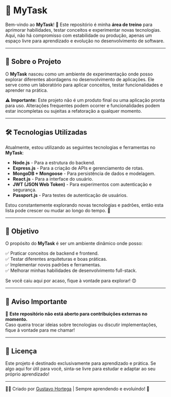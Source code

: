 # 📌 MyTask

Bem-vindo ao **MyTask**! 🎯 Este repositório é minha **área de treino** para aprimorar habilidades, testar conceitos e experimentar novas tecnologias. Aqui, não há compromisso com estabilidade ou produção, apenas um espaço livre para aprendizado e evolução no desenvolvimento de software.  

---

## 🚀 Sobre o Projeto

O **MyTask** nasceu como um ambiente de experimentação onde posso explorar diferentes abordagens no desenvolvimento de aplicações. Ele serve como um laboratório para aplicar conceitos, testar funcionalidades e aprender na prática.  

⚠️ **Importante:** Este projeto não é um produto final ou uma aplicação pronta para uso. Alterações frequentes podem ocorrer e funcionalidades podem estar incompletas ou sujeitas a refatoração a qualquer momento.

---

## 🛠️ Tecnologias Utilizadas

Atualmente, estou utilizando as seguintes tecnologias e ferramentas no **MyTask**:

- **Node.js** - Para a estrutura do backend.
- **Express.js** - Para a criação de APIs e gerenciamento de rotas.
- **MongoDB + Mongoose** - Para persistência de dados e modelagem.
- **React.js** - Para a interface do usuário.
- **JWT (JSON Web Token)** - Para experimentos com autenticação e segurança.
- **Passport.js** - Para testes de autenticação de usuários.

Estou constantemente explorando novas tecnologias e padrões, então esta lista pode crescer ou mudar ao longo do tempo. 🚀

---

## 🎯 Objetivo

O propósito do **MyTask** é ser um ambiente dinâmico onde posso:

✅ Praticar conceitos de backend e frontend.  
✅ Testar diferentes arquiteturas e boas práticas.  
✅ Implementar novos padrões e ferramentas.  
✅ Melhorar minhas habilidades de desenvolvimento full-stack.  

Se você caiu aqui por acaso, fique à vontade para explorar! 😊  

---

## 📌 Aviso Importante

📢 **Este repositório não está aberto para contribuições externas no momento.**  
Caso queira trocar ideias sobre tecnologias ou discutir implementações, fique à vontade para me chamar!  

---

## 📜 Licença

Este projeto é destinado exclusivamente para aprendizado e prática. Se algo aqui for útil para você, sinta-se livre para estudar e adaptar ao seu próprio aprendizado!  

---

👨‍💻 Criado por [Gustavo Hortega](https://github.com/GustavoHortega) | Sempre aprendendo e evoluindo! 🚀
